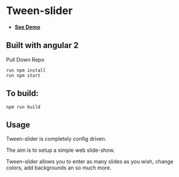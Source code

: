 # Tween-slider

* **[See Demo](https://haydensookchand.github.io/tween-slider-demo)**

## Built with angular 2
Pull Down Repo
```
run npm install
run npm start
```

## To build:
```
npm run build
```



## Usage
Tween-slider is completely config driven.

The aim is to setup a simple web slide-show.

Tween-slider allows you to enter as many slides as you wish, change colors, add backgrounds an so much more.

